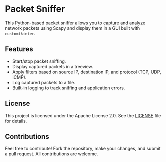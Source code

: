 
# Packet Sniffer

This Python-based packet sniffer allows you to capture and analyze network packets using Scapy and display them in a GUI built with `customtkinter`.

## Features
- Start/stop packet sniffing.
- Display captured packets in a treeview.
- Apply filters based on source IP, destination IP, and protocol (TCP, UDP, ICMP).
- Log captured packets to a file.
- Built-in logging to track sniffing and application errors.

## License

This project is licensed under the Apache License 2.0. See the [LICENSE](LICENSE) file for details.

## Contributions

Feel free to contribute! Fork the repository, make your changes, and submit a pull request. All contributions are welcome.
